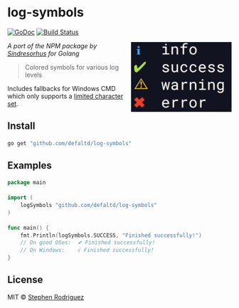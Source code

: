 # log-symbols

[![GoDoc](https://godoc.org/github.com/defaltd/log-symbols?status.svg)](https://godoc.org/github.com/defaltd/log-symbols) [![Build Status](https://travis-ci.org/defaltd/log-symbols.svg?branch=master)](https://travis-ci.org/defaltd/log-symbols)

<img src="screenshot.png" width="226" align="right">

*A port of the NPM package by [Sindresorhus](https://github.com/sindresorhus) for Golang*

> Colored symbols for various log levels

Includes fallbacks for Windows CMD which only supports a [limited character set](https://en.wikipedia.org/wiki/Code_page_437).

## Install

```bash
go get "github.com/defaltd/log-symbols"
```

## Examples

```go
package main

import (
    logSymbols "github.com/defaltd/log-symbols"
)

func main() {
    fmt.Println(logSymbols.SUCCESS, "Finished successfully!")
    // On good OSes:  ✔ Finished successfully!
    // On Windows:    √ Finished successfully!
}
```

## License

MIT &copy; [Stephen Rodriguez](https://github.com/defaltd)
